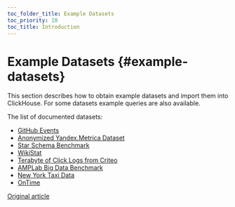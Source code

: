 ```yaml
---
toc_folder_title: Example Datasets
toc_priority: 10
toc_title: Introduction
---
```


# Example Datasets {#example-datasets}

This section describes how to obtain example datasets and import them into ClickHouse. For some datasets example queries are also available.

The list of documented datasets:

-   [GitHub Events](../../getting-started/example-datasets/github-events.md)
-   [Anonymized Yandex.Metrica Dataset](../../getting-started/example-datasets/metrica.md)
-   [Star Schema Benchmark](../../getting-started/example-datasets/star-schema.md)
-   [WikiStat](../../getting-started/example-datasets/wikistat.md)
-   [Terabyte of Click Logs from Criteo](../../getting-started/example-datasets/criteo.md)
-   [AMPLab Big Data Benchmark](../../getting-started/example-datasets/amplab-benchmark.md)
-   [New York Taxi Data](../../getting-started/example-datasets/nyc-taxi.md)
-   [OnTime](../../getting-started/example-datasets/ontime.md)

[Original article](https://clickhouse.tech/docs/en/getting_started/example_datasets) <!--hide-->
